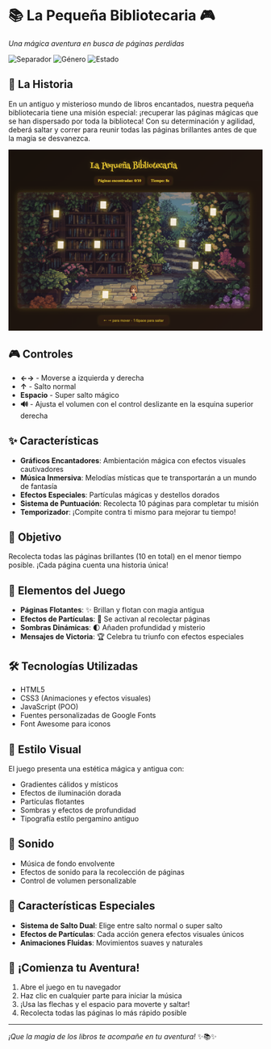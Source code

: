 # 📚 La Pequeña Bibliotecaria 🎮

_Una mágica aventura en busca de páginas perdidas_

![Separador](https://img.shields.io/badge/✨-Aventura%20Mágica-FFD700) ![Género](https://img.shields.io/badge/🎯-Plataforma-8B4513) ![Estado](https://img.shields.io/badge/📖-Jugable-2E8B57)

## 🌟 La Historia

En un antiguo y misterioso mundo de libros encantados, nuestra pequeña bibliotecaria tiene una misión especial: ¡recuperar las páginas mágicas que se han dispersado por toda la biblioteca! Con su determinación y agilidad, deberá saltar y correr para reunir todas las páginas brillantes antes de que la magia se desvanezca.

![](/media/img/home.png)

## 🎮 Controles

- **←→** - Moverse a izquierda y derecha
- **↑** - Salto normal
- **Espacio** - Super salto mágico
- **🔊** - Ajusta el volumen con el control deslizante en la esquina superior derecha

## ✨ Características

- **Gráficos Encantadores**: Ambientación mágica con efectos visuales cautivadores
- **Música Inmersiva**: Melodías místicas que te transportarán a un mundo de fantasía
- **Efectos Especiales**: Partículas mágicas y destellos dorados
- **Sistema de Puntuación**: Recolecta 10 páginas para completar tu misión
- **Temporizador**: ¡Compite contra ti mismo para mejorar tu tiempo!

## 🎯 Objetivo

Recolecta todas las páginas brillantes (10 en total) en el menor tiempo posible. ¡Cada página cuenta una historia única!

## 🔮 Elementos del Juego

- **Páginas Flotantes**: ✨ Brillan y flotan con magia antigua
- **Efectos de Partículas**: 💫 Se activan al recolectar páginas
- **Sombras Dinámicas**: 🌓 Añaden profundidad y misterio
- **Mensajes de Victoria**: 🏆 Celebra tu triunfo con efectos especiales

## 🛠️ Tecnologías Utilizadas

- HTML5
- CSS3 (Animaciones y efectos visuales)
- JavaScript (POO)
- Fuentes personalizadas de Google Fonts
- Font Awesome para iconos

## 🎨 Estilo Visual

El juego presenta una estética mágica y antigua con:

- Gradientes cálidos y místicos
- Efectos de iluminación dorada
- Partículas flotantes
- Sombras y efectos de profundidad
- Tipografía estilo pergamino antiguo

## 🎵 Sonido

- Música de fondo envolvente
- Efectos de sonido para la recolección de páginas
- Control de volumen personalizable

## 💫 Características Especiales

- **Sistema de Salto Dual**: Elige entre salto normal o super salto
- **Efectos de Partículas**: Cada acción genera efectos visuales únicos
- **Animaciones Fluidas**: Movimientos suaves y naturales

## 🌟 ¡Comienza tu Aventura!

1. Abre el juego en tu navegador
2. Haz clic en cualquier parte para iniciar la música
3. ¡Usa las flechas y el espacio para moverte y saltar!
4. Recolecta todas las páginas lo más rápido posible

---

_¡Que la magia de los libros te acompañe en tu aventura!_ ✨📚✨
